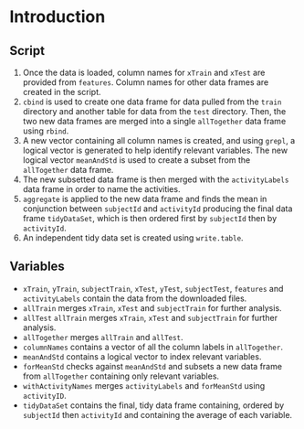 # Introduction

## Script
1. Once the data is loaded, column names for `xTrain` and `xTest` are provided from `features`. Column names for other data frames are created in the script.
2. `cbind` is used to create one data frame for data pulled from the `train` directory and another table for data from the `test` directory. Then, the two new data frames are merged into a single `allTogether` data frame using `rbind`.
3. A new vector containing all column names is created, and using `grepl`, a logical vector is generated to help identify relevant variables. The new logical vector `meanAndStd` is used to create a subset from the `allTogether` data frame.
4. The new subsetted data frame is then merged with the `activityLabels` data frame in order to name the activities.
5. `aggregate` is applied to the new data frame and finds the mean in conjunction between `subjectId` and `activityId` producing the final data frame `tidyDataSet`, which is then ordered first by `subjectId` then by `activityId`.
6. An independent tidy data set is created using `write.table`.

## Variables
* `xTrain`, `yTrain`, `subjectTrain`, `xTest`, `yTest`, `subjectTest`, `features` and `activityLabels` contain the data from the downloaded files.
* `allTrain` merges `xTrain`, `xTest` and `subjectTrain` for further analysis.
* `allTest` `allTrain` merges `xTrain`, `xTest` and `subjectTrain` for further analysis.
* `allTogether` merges `allTrain` and `allTest`.
* `columnNames` contains a vector of all the column labels in `allTogether`.
* `meanAndStd` contains a logical vector to index relevant variables.
* `forMeanStd` checks against `meanAndStd` and subsets a new data frame from `allTogether` containing only relevant variables.
* `withActivityNames` merges `activityLabels` and `forMeanStd` using `activityID`.
* `tidyDataSet` contains the final, tidy data frame containing, ordered by `subjectId` then `activityId` and containing the average of each variable.